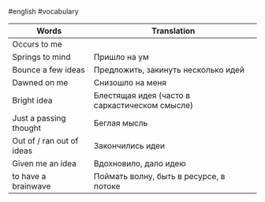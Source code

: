 #english #vocabulary 

| Words                     | Translation                                    |
| ------------------------- | ---------------------------------------------- |
| Occurs to me              |                                                |
| Springs to mind           | Пришло на ум                                   |
| Bounce a few ideas        | Предложить, закинуть несколько идей            |
| Dawned on me              | Снизошло на меня                               |
| Bright idea               | Блестящая идея (часто в саркастическом смысле) |
| Just a passing thought    | Беглая мысль                                   |
| Out of / ran out of ideas | Закончились идеи                               |
| Given me an idea          | Вдохновило, дало идею                          |
| to have a brainwave       | Поймать волну, быть в ресурсе, в потоке        |
